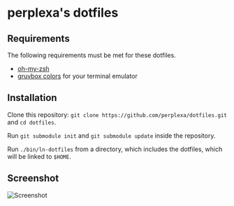 # perplexa's dotfiles

## Requirements

The following requirements must be met for these dotfiles.

* [oh-my-zsh][1]
* [gruvbox colors][2] for your terminal emulator

## Installation

Clone this repository: `git clone https://github.com/perplexa/dotfiles.git` and `cd dotfiles`.

Run `git submodule init` and `git submodule update` inside the repository.

Run `./bin/ln-dotfiles` from a directory, which includes the dotfiles, which will be linked to `$HOME`.

## Screenshot

![Screenshot](https://i.imgur.com/vImHcBG.png)


[1]: https://github.com/robbyrussell/oh-my-zsh
[2]: https://github.com/morhetz/gruvbox-contrib

